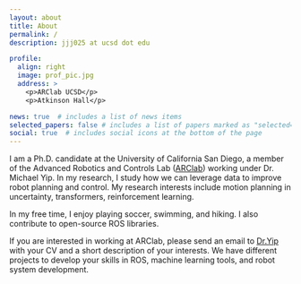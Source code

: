 ```yaml
---
layout: about
title: About
permalink: /
description: jjj025 at ucsd dot edu

profile:
  align: right
  image: prof_pic.jpg
  address: >
    <p>ARClab UCSD</p>
    <p>Atkinson Hall</p>

news: true  # includes a list of news items
selected_papers: false # includes a list of papers marked as "selected={true}"
social: true  # includes social icons at the bottom of the page
---
```


I am a Ph.D. candidate at the University of California San Diego, a member of the Advanced Robotics and Controls Lab ([ARClab](https://www.ucsdarclab.com/)) working under Dr. Michael Yip. In my research, I study how we can leverage data to improve robot planning and control. My research interests include motion planning in uncertainty, transformers, reinforcement learning. 

In my free time, I enjoy playing soccer, swimming, and hiking. I also contribute to open-source ROS libraries.

If you are interested in working at ARClab, please send an email to [Dr.Yip](https://yip.eng.ucsd.edu/) with your CV and a short description of your interests. We have different projects to develop your skills in ROS, machine learning tools, and robot system development.